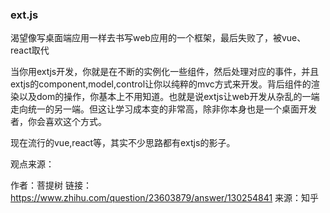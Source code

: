 ### ext.js

渴望像写桌面端应用一样去书写web应用的一个框架，最后失败了，被vue、react取代

当你用extjs开发，你就是在不断的实例化一些组件，然后处理对应的事件，并且extjs的component,model,control让你以纯粹的mvc方式来开发。背后组件的渲染以及dom的操作，你基本上不用知道。也就是说extjs让web开发从杂乱的一端走向统一的另一端。但这让学习成本变的非常高，除非你本身也是一个桌面开发者，你会喜欢这个方式。

现在流行的vue,react等，其实不少思路都有extjs的影子。

观点来源：

作者：菩提树
链接：https://www.zhihu.com/question/23603879/answer/130254841
来源：知乎




